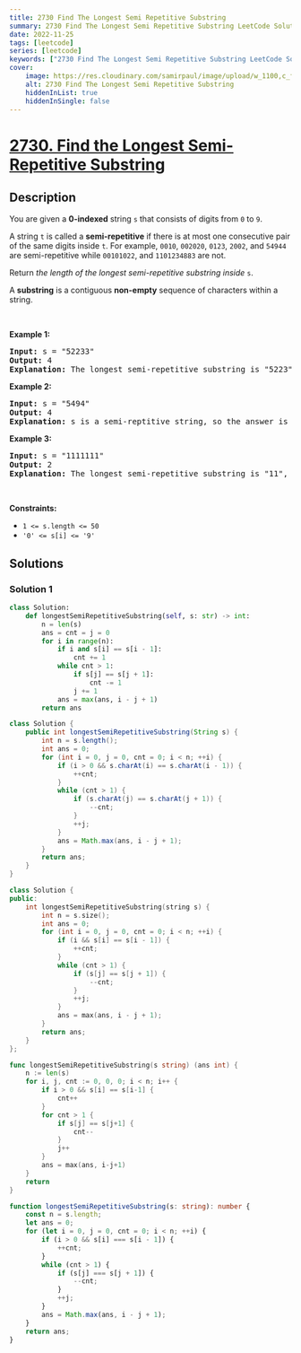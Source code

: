 ```yaml
---
title: 2730 Find The Longest Semi Repetitive Substring
summary: 2730 Find The Longest Semi Repetitive Substring LeetCode Solution Explained
date: 2022-11-25
tags: [leetcode]
series: [leetcode]
keywords: ["2730 Find The Longest Semi Repetitive Substring LeetCode Solution Explained in all languages", "2730 Find The Longest Semi Repetitive Substring", "LeetCode", "leetcode solution in Python3 C++ Java Go PHP Ruby Swift TypeScript Rust C# JavaScript C", "GeeksforGeeks", "InterviewBit", "Coding Ninjas", "HackerRank", "HackerEarth", "CodeChef", "TopCoder", "AlgoExpert", "freeCodeCamp", "Codeforces", "GitHub", "AtCoder", "Samir Paul"]
cover:
    image: https://res.cloudinary.com/samirpaul/image/upload/w_1100,c_fit,co_rgb:FFFFFF,l_text:Arial_75_bold:2730 Find The Longest Semi Repetitive Substring - Solution Explained/problem-solving.webp
    alt: 2730 Find The Longest Semi Repetitive Substring
    hiddenInList: true
    hiddenInSingle: false
---
```



# [2730. Find the Longest Semi-Repetitive Substring](https://leetcode.com/problems/find-the-longest-semi-repetitive-substring)


## Description

<p>You are given a <strong>0-indexed</strong> string <code>s</code> that consists of digits from <code>0</code> to <code>9</code>.</p>

<p>A string <code>t</code> is called a <strong>semi-repetitive</strong> if there is at most one consecutive pair of the same digits inside <code>t</code>. For example, <code>0010</code>, <code>002020</code>, <code>0123</code>, <code>2002</code>, and <code>54944</code> are semi-repetitive while&nbsp;<code>00101022</code>, and <code>1101234883</code> are not.</p>

<p>Return <em>the length of the longest semi-repetitive substring inside</em> <code>s</code>.</p>

<p>A <b>substring</b> is a contiguous <strong>non-empty</strong> sequence of characters within a string.</p>

<p>&nbsp;</p>
<p><strong class="example">Example 1:</strong></p>

<pre>
<strong>Input:</strong> s = &quot;52233&quot;
<strong>Output:</strong> 4
<strong>Explanation:</strong> The longest semi-repetitive substring is &quot;5223&quot;, which starts at i = 0 and ends at j = 3. 
</pre>

<p><strong class="example">Example 2:</strong></p>

<pre>
<strong>Input:</strong> s = &quot;5494&quot;
<strong>Output:</strong> 4
<strong>Explanation:</strong> s is a semi-reptitive string, so the answer is 4.
</pre>

<p><strong class="example">Example 3:</strong></p>

<pre>
<strong>Input:</strong> s = &quot;1111111&quot;
<strong>Output:</strong> 2
<strong>Explanation:</strong> The longest semi-repetitive substring is &quot;11&quot;, which starts at i = 0 and ends at j = 1.
</pre>

<p>&nbsp;</p>
<p><strong>Constraints:</strong></p>

<ul>
	<li><code>1 &lt;= s.length &lt;= 50</code></li>
	<li><code>&#39;0&#39; &lt;= s[i] &lt;= &#39;9&#39;</code></li>
</ul>

## Solutions

### Solution 1

<!-- tabs:start -->

```python
class Solution:
    def longestSemiRepetitiveSubstring(self, s: str) -> int:
        n = len(s)
        ans = cnt = j = 0
        for i in range(n):
            if i and s[i] == s[i - 1]:
                cnt += 1
            while cnt > 1:
                if s[j] == s[j + 1]:
                    cnt -= 1
                j += 1
            ans = max(ans, i - j + 1)
        return ans
```

```java
class Solution {
    public int longestSemiRepetitiveSubstring(String s) {
        int n = s.length();
        int ans = 0;
        for (int i = 0, j = 0, cnt = 0; i < n; ++i) {
            if (i > 0 && s.charAt(i) == s.charAt(i - 1)) {
                ++cnt;
            }
            while (cnt > 1) {
                if (s.charAt(j) == s.charAt(j + 1)) {
                    --cnt;
                }
                ++j;
            }
            ans = Math.max(ans, i - j + 1);
        }
        return ans;
    }
}
```

```cpp
class Solution {
public:
    int longestSemiRepetitiveSubstring(string s) {
        int n = s.size();
        int ans = 0;
        for (int i = 0, j = 0, cnt = 0; i < n; ++i) {
            if (i && s[i] == s[i - 1]) {
                ++cnt;
            }
            while (cnt > 1) {
                if (s[j] == s[j + 1]) {
                    --cnt;
                }
                ++j;
            }
            ans = max(ans, i - j + 1);
        }
        return ans;
    }
};
```

```go
func longestSemiRepetitiveSubstring(s string) (ans int) {
	n := len(s)
	for i, j, cnt := 0, 0, 0; i < n; i++ {
		if i > 0 && s[i] == s[i-1] {
			cnt++
		}
		for cnt > 1 {
			if s[j] == s[j+1] {
				cnt--
			}
			j++
		}
		ans = max(ans, i-j+1)
	}
	return
}
```

```ts
function longestSemiRepetitiveSubstring(s: string): number {
    const n = s.length;
    let ans = 0;
    for (let i = 0, j = 0, cnt = 0; i < n; ++i) {
        if (i > 0 && s[i] === s[i - 1]) {
            ++cnt;
        }
        while (cnt > 1) {
            if (s[j] === s[j + 1]) {
                --cnt;
            }
            ++j;
        }
        ans = Math.max(ans, i - j + 1);
    }
    return ans;
}
```

<!-- tabs:end -->

<!-- end -->
